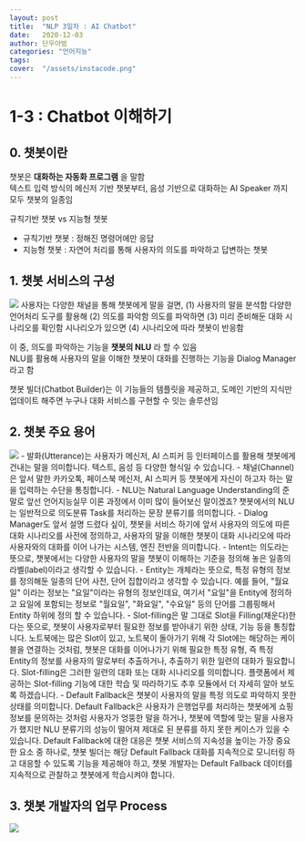 ```yaml
---
layout: post
title:  "NLP 3일차 : AI Chatbot"
date:   2020-12-03
author: 단우아범
categories: "언어지능"
tags:	
cover:  "/assets/instacode.png"
---
```


# 1-3 : Chatbot 이해하기
## 0. 챗봇이란
 챗봇은 __대화하는 자동화 프로그램__ 을 말함  
 텍스트 입력 방식의 메신저 기반 챗봇부터, 음성 기반으로 대화하는 AI Speaker 까지 모두 챗봇의 일종임  
 
 규칙기반 챗봇 vs 지능형 챗봇  
  - 규칙기반 챗봇 : 정해진 명령어에만 응답
  - 지능형 챗봇 : 자연어 처리를 통해 사용자의 의도를 파악하고 답변하는 챗봇
 
## 1. 챗봇 서비스의 구성
  <img src = "https://user-images.githubusercontent.com/59005950/100949500-c3489580-354d-11eb-9566-a169131671c6.png">  
  사용자는 다양한 채널을 통해 챗봇에게 말을 걸면, (1) 사용자의 말을 분석함  
  다양한 언어처리 도구를 활용해 (2) 의도를 파악함  
  의도를 파악하면 (3) 미리 준비해둔 대화 시나리오를 확인함  
  시나리오가 있으면 (4) 시나리오에 따라 챗봇이 반응함  
  
  이 중, 의도를 파악하는 기능을 __챗봇의 NLU__ 라 할 수 있음  
  NLU를 활용해 사용자의 말을 이해한 챗봇이 대화를 진행하는 기능을 Dialog Manager라고 함  
  
  챗봇 빌더(Chatbot Builder)는 이 기능들의 템플릿을 제공하고, 도메인 기반의 지식만 업데이트 해주면 누구나 대화 서비스를 구현할 수 잇는 솔루션임
 
## 2. 챗봇 주요 용어
  <img src = "https://user-images.githubusercontent.com/59005950/100949504-c479c280-354d-11eb-96b1-771d1c50b277.png">
- 발화(Utterance)는 사용자가 메신저, AI 스피커 등 인터페이스를 활용해 챗봇에게 건내는 말을 의미합니다. 텍스트, 음성 등 다양한 형식일 수 있습니다.  
- 채널(Channel)은 앞서 말한 카카오톡, 페이스북 메신저, AI 스피커 등 챗봇에게 자신이 하고자 하는 말을 입력하는 수단을 통칭합니다.  
- NLU는 Natural Language Understanding의 준말로 앞선 언어지능실무 이론 과정에서 이미 많이 들어보신 말이겠죠?  
  챗봇에서의 NLU는 일반적으로 의도분류 Task를 처리하는 문장 분류기를 의미합니다.  
- Dialog Manager도 앞서 설명 드렸다 싶이, 챗봇을 서비스 하기에 앞서 사용자의 의도에 따른 대화 시나리오를 사전에 정의하고,  
  사용자의 말을 이해한 챗봇이 대화 시나리오에 따라 사용자와의 대화를 이어 나가는 시스템, 엔진 전반을 의미합니다.  
- Intent는 의도라는 뜻으로, 챗봇에서는 다양한 사용자의 말을 챗봇이 이해하는 기준을 정의해 놓은 일종의 라벨(label)이라고 생각할 수 있습니다.  
- Entity는 개체라는 뜻으로, 특정 유형의 정보를 정의해둔 일종의 단어 사전, 단어 집합이라고 생각할 수 있습니다.  
  예를 들어, "월요일" 이라는 정보는 "요일"이라는 유형의 정보인데요, 여기서 "요일"을 Entity에 정의하고 요일에 포함되는 정보로 "월요일", "화요일", "수요일" 등의 단어를 그룹핑해서 Entity 하위에 정의 할 수 있습니다.  
- Slot-filling은 말 그대로 Slot을 Filling(채운다)한다는 뜻으로, 챗봇이 사용자로부터 필요한 정보를 받아내기 위한 상태, 기능 등을 통칭합니다.  
  노트북에는 많은 Slot이 있고, 노트북이 돌아가기 위해 각 Slot에는 해당하는 케이블을 연결하는 것처럼, 챗봇은 대화를 이어나가기 위해 필요한 특정 유형, 즉 특정 Entity의 정보를 사용자의 말로부터 추출하거나, 추출하기 위한 일련의 대화가 필요합니다.  
  Slot-filling은 그러한 일련의 대화 또는 대화 시나리오를 의미합니다. 플랫폼에서 제공하는 Slot-filling 기능에 대한 학습 및 따라하기도 추후 모듈에서 더 자세히 알아 보도록 하겠습니다.  
- Default Fallback은 챗봇이 사용자의 말을 특정 의도로 파악하지 못한 상태를 의미합니다.  
  Default Fallback은 사용자가 은행업무를 처리하는 챗봇에게 쇼핑 정보를 문의하는 것처럼 사용자가 엉뚱한 말을 하거나,  
  챗봇에 역할에 맞는 말을 사용자가 했지만 NLU 분류기의 성능이 떨어져 제대로 된 분류를 하지 못한 케이스가 있을 수 있습니다.  
  Default Fallback에 대한 대응은 챗봇 서비스의 지속성을 높이는 가장 중요한 요소 중 하나로,  
  챗봇 빌더는 해당 Default Fallback 대화를 지속적으로 모니터링 하고 대응할 수 있도록 기능을 제공해야 하고, 챗봇 개발자는 Default Fallback 데이터를 지속적으로 관찰하고 챗봇에게 학습시켜야 합니다.
  
  
## 3. 챗봇 개발자의 업무 Process
 <img src = "https://user-images.githubusercontent.com/59005950/100949506-c5aaef80-354d-11eb-939f-bed1374af954.png">
